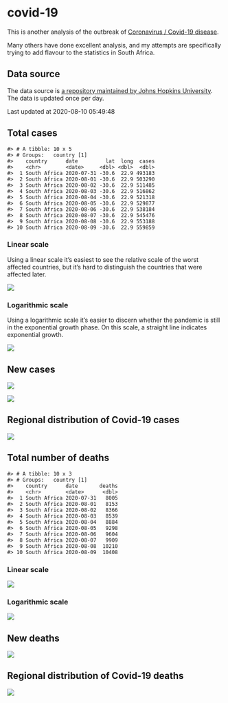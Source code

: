 
<!-- README.md is generated from README.Rmd. Please edit that file -->

# covid-19

<!-- badges: start -->

<!-- badges: end -->

This is another analysis of the outbreak of [Coronavirus / Covid-19
disease](https://en.wikipedia.org/wiki/Coronavirus_disease_2019).

Many others have done excellent analysis, and my attempts are
specifically trying to add flavour to the statistics in South Africa.

## Data source

The data source is [a repository maintained by Johns Hopkins
University](https://github.com/CSSEGISandData/COVID-19). The data is
updated once per day.

Last updated at 2020-08-10 05:49:48

## Total cases

    #> # A tibble: 10 x 5
    #> # Groups:   country [1]
    #>    country      date         lat  long  cases
    #>    <chr>        <date>     <dbl> <dbl>  <dbl>
    #>  1 South Africa 2020-07-31 -30.6  22.9 493183
    #>  2 South Africa 2020-08-01 -30.6  22.9 503290
    #>  3 South Africa 2020-08-02 -30.6  22.9 511485
    #>  4 South Africa 2020-08-03 -30.6  22.9 516862
    #>  5 South Africa 2020-08-04 -30.6  22.9 521318
    #>  6 South Africa 2020-08-05 -30.6  22.9 529877
    #>  7 South Africa 2020-08-06 -30.6  22.9 538184
    #>  8 South Africa 2020-08-07 -30.6  22.9 545476
    #>  9 South Africa 2020-08-08 -30.6  22.9 553188
    #> 10 South Africa 2020-08-09 -30.6  22.9 559859

### Linear scale

Using a linear scale it’s easiest to see the relative scale of the worst
affected countries, but it’s hard to distinguish the countries that were
affected later.

![](README_files/figure-gfm/unnamed-chunk-5-1.png)<!-- -->

### Logarithmic scale

Using a logarithmic scale it’s easier to discern whether the pandemic is
still in the exponential growth phase. On this scale, a straight line
indicates exponential growth.

![](README_files/figure-gfm/unnamed-chunk-6-1.png)<!-- -->

## New cases

![](README_files/figure-gfm/unnamed-chunk-7-1.png)<!-- -->

![](README_files/figure-gfm/unnamed-chunk-8-1.png)<!-- -->

## Regional distribution of Covid-19 cases

![](README_files/figure-gfm/unnamed-chunk-9-1.png)<!-- -->

## Total number of deaths

    #> # A tibble: 10 x 3
    #> # Groups:   country [1]
    #>    country      date       deaths
    #>    <chr>        <date>      <dbl>
    #>  1 South Africa 2020-07-31   8005
    #>  2 South Africa 2020-08-01   8153
    #>  3 South Africa 2020-08-02   8366
    #>  4 South Africa 2020-08-03   8539
    #>  5 South Africa 2020-08-04   8884
    #>  6 South Africa 2020-08-05   9298
    #>  7 South Africa 2020-08-06   9604
    #>  8 South Africa 2020-08-07   9909
    #>  9 South Africa 2020-08-08  10210
    #> 10 South Africa 2020-08-09  10408

### Linear scale

![](README_files/figure-gfm/unnamed-chunk-14-1.png)<!-- -->

### Logarithmic scale

![](README_files/figure-gfm/unnamed-chunk-15-1.png)<!-- -->

## New deaths

![](README_files/figure-gfm/unnamed-chunk-16-1.png)<!-- -->

## Regional distribution of Covid-19 deaths

![](README_files/figure-gfm/unnamed-chunk-17-1.png)<!-- -->
